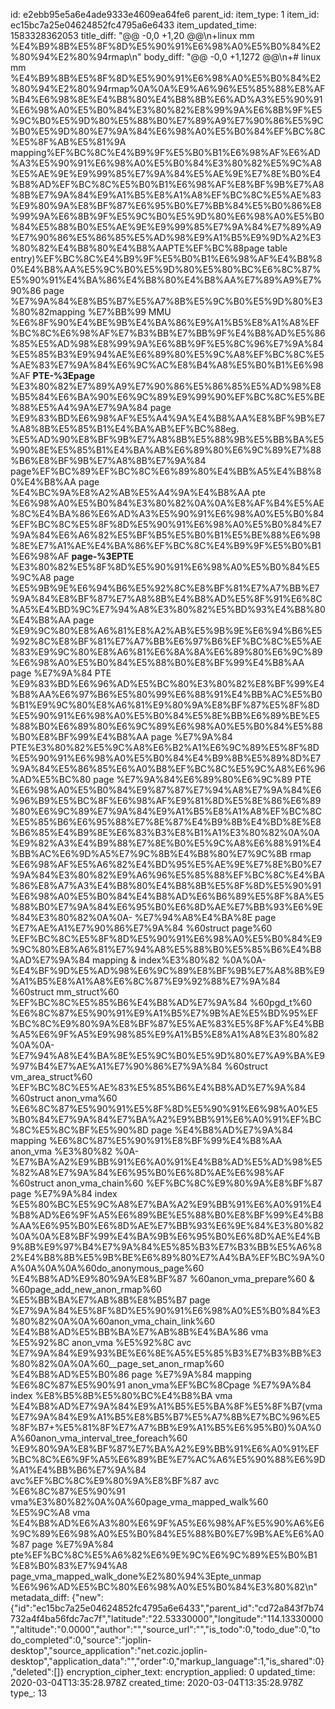 id: e2ebb95e5a6e4ade9333e4609ea64fe6
parent_id: 
item_type: 1
item_id: ec15bc7a25e04624852fc4795a6e6433
item_updated_time: 1583328362053
title_diff: "@@ -0,0 +1,20 @@\n+linux mm %E4%B9%8B%E5%8F%8D%E5%90%91%E6%98%A0%E5%B0%84%E2%80%94%E2%80%94rmap\n"
body_diff: "@@ -0,0 +1,1272 @@\n+# linux mm %E4%B9%8B%E5%8F%8D%E5%90%91%E6%98%A0%E5%B0%84%E2%80%94%E2%80%94rmap%0A%0A%E9%A6%96%E5%85%88%E8%AF%B4%E6%98%8E%E4%B8%80%E4%B8%8B%E6%AD%A3%E5%90%91%E6%98%A0%E5%B0%84%E3%80%82%E8%99%9A%E6%8B%9F%E5%9C%B0%E5%9D%80%E5%88%B0%E7%89%A9%E7%90%86%E5%9C%B0%E5%9D%80%E7%9A%84%E6%98%A0%E5%B0%84%EF%BC%8C%E5%8F%AB%E5%81%9A mapping%EF%BC%8C%E4%B9%9F%E5%B0%B1%E6%98%AF%E6%AD%A3%E5%90%91%E6%98%A0%E5%B0%84%E3%80%82%E5%9C%A8%E5%AE%9E%E9%99%85%E7%9A%84%E5%AE%9E%E7%8E%B0%E4%B8%AD%EF%BC%8C%E5%B0%B1%E6%98%AF%E8%BF%9B%E7%A8%8B%E7%9A%84%E9%A1%B5%E8%A1%A8%EF%BC%8C%E5%AE%83%E9%80%9A%E8%BF%87%E6%95%B0%E7%BB%84%E5%B0%86%E8%99%9A%E6%8B%9F%E5%9C%B0%E5%9D%80%E6%98%A0%E5%B0%84%E5%88%B0%E5%AE%9E%E9%99%85%E7%9A%84%E7%89%A9%E7%90%86%E5%86%85%E5%AD%98%E9%A1%B5%E9%9D%A2%E3%80%82%E4%B8%80%E4%B8%AAPTE%EF%BC%88page table entry)%EF%BC%8C%E4%B9%9F%E5%B0%B1%E6%98%AF%E4%B8%80%E4%B8%AA%E5%9C%B0%E5%9D%80%E5%80%BC%E6%8C%87%E5%90%91%E4%BA%86%E4%B8%80%E4%B8%AA%E7%89%A9%E7%90%86 page %E7%9A%84%E8%B5%B7%E5%A7%8B%E5%9C%B0%E5%9D%80%E3%80%82mapping %E7%BB%99 MMU %E6%8F%90%E4%BE%9B%E4%BA%86%E9%A1%B5%E8%A1%A8%EF%BC%8C%E6%98%AF%E7%B3%BB%E7%BB%9F%E4%B8%AD%E5%86%85%E5%AD%98%E8%99%9A%E6%8B%9F%E5%8C%96%E7%9A%84%E5%85%B3%E9%94%AE%E6%89%80%E5%9C%A8%EF%BC%8C%E5%AE%83%E7%9A%84%E6%9C%AC%E8%B4%A8%E5%B0%B1%E6%98%AF **PTE-%3Epage** %E3%80%82%E7%89%A9%E7%90%86%E5%86%85%E5%AD%98%E8%B5%84%E6%BA%90%E6%9C%89%E9%99%90%EF%BC%8C%E5%BE%88%E5%A4%9A%E7%9A%84 page %E9%83%BD%E6%98%AF%E5%A4%9A%E4%B8%AA%E8%BF%9B%E7%A8%8B%E5%85%B1%E4%BA%AB%EF%BC%88eg. %E5%AD%90%E8%BF%9B%E7%A8%8B%E5%88%9B%E5%BB%BA%E5%90%8E%E5%85%B1%E4%BA%AB%E6%89%80%E6%9C%89%E7%88%B6%E8%BF%9B%E7%A8%8B%E7%9A%84 page%EF%BC%89%EF%BC%8C%E6%89%80%E4%BB%A5%E4%B8%80%E4%B8%AA page %E4%BC%9A%E8%A2%AB%E5%A4%9A%E4%B8%AA pte %E6%98%A0%E5%B0%84%E3%80%82%0A%0A%E8%AF%B4%E5%AE%8C%E4%BA%86%E6%AD%A3%E5%90%91%E6%98%A0%E5%B0%84%EF%BC%8C%E5%8F%8D%E5%90%91%E6%98%A0%E5%B0%84%E7%9A%84%E6%A6%82%E5%BF%B5%E5%B0%B1%E5%BE%88%E6%98%8E%E7%A1%AE%E4%BA%86%EF%BC%8C%E4%B9%9F%E5%B0%B1%E6%98%AF **page-%3EPTE** %E3%80%82%E5%8F%8D%E5%90%91%E6%98%A0%E5%B0%84%E5%9C%A8 page %E5%9B%9E%E6%94%B6%E5%92%8C%E8%BF%81%E7%A7%BB%E7%9A%84%E8%BF%87%E7%A8%8B%E4%B8%AD%E5%8F%91%E6%8C%A5%E4%BD%9C%E7%94%A8%E3%80%82%E5%BD%93%E4%B8%80%E4%B8%AA page %E9%9C%80%E8%A6%81%E8%A2%AB%E5%9B%9E%E6%94%B6%E5%92%8C%E8%BF%81%E7%A7%BB%E6%97%B6%EF%BC%8C%E5%AE%83%E9%9C%80%E8%A6%81%E6%8A%8A%E6%89%80%E6%9C%89%E6%98%A0%E5%B0%84%E5%88%B0%E8%BF%99%E4%B8%AA page %E7%9A%84 PTE %E9%83%BD%E6%96%AD%E5%BC%80%E3%80%82%E8%BF%99%E4%B8%AA%E6%97%B6%E5%80%99%E6%88%91%E4%BB%AC%E5%B0%B1%E9%9C%80%E8%A6%81%E9%80%9A%E8%BF%87%E5%8F%8D%E5%90%91%E6%98%A0%E5%B0%84%E5%8E%BB%E6%89%BE%E5%88%B0%E6%89%80%E6%9C%89%E6%98%A0%E5%B0%84%E5%88%B0%E8%BF%99%E4%B8%AA page %E7%9A%84 PTE%E3%80%82%E5%9C%A8%E6%B2%A1%E6%9C%89%E5%8F%8D%E5%90%91%E6%98%A0%E5%B0%84%E4%B9%8B%E5%89%8D%E7%9A%84%E5%86%85%E6%A0%B8%EF%BC%8C%E5%9C%A8%E6%96%AD%E5%BC%80 page %E7%9A%84%E6%89%80%E6%9C%89 PTE %E6%98%A0%E5%B0%84%E9%87%87%E7%94%A8%E7%9A%84%E6%96%B9%E5%BC%8F%E6%98%AF%E9%81%8D%E5%8E%86%E6%89%80%E6%9C%89%E7%9A%84%E9%A1%B5%E8%A1%A8%EF%BC%8C%E5%85%B6%E6%95%88%E7%8E%87%E4%B9%8B%E4%BD%8E%E8%B6%85%E4%B9%8E%E6%83%B3%E8%B1%A1%E3%80%82%0A%0A%E9%82%A3%E4%B9%88%E7%8E%B0%E5%9C%A8%E6%88%91%E4%BB%AC%E6%9D%A5%E7%9C%8B%E4%B8%80%E7%9C%8B rmap %E6%98%AF%E5%A6%82%E4%BD%95%E5%AE%9E%E7%8E%B0%E7%9A%84%E3%80%82%E9%A6%96%E5%85%88%EF%BC%8C%E4%BA%86%E8%A7%A3%E4%B8%80%E4%B8%8B%E5%8F%8D%E5%90%91%E6%98%A0%E5%B0%84%E4%B8%AD%E6%B6%89%E5%8F%8A%E5%88%B0%E7%9A%84%E6%95%B0%E6%8D%AE%E7%BB%93%E6%9E%84%E3%80%82%0A%0A- %E7%94%A8%E4%BA%8E page %E7%AE%A1%E7%90%86%E7%9A%84 %60struct page%60 %EF%BC%8C%E5%8F%8D%E5%90%91%E6%98%A0%E5%B0%84%E9%9C%80%E8%A6%81%E7%94%A8%E5%88%B0%E5%85%B6%E4%B8%AD%E7%9A%84 mapping & index%E3%80%82 %0A%0A- %E4%BF%9D%E5%AD%98%E6%9C%89%E8%BF%9B%E7%A8%8B%E9%A1%B5%E8%A1%A8%E6%8C%87%E9%92%88%E7%9A%84 %60struct mm_struct%60 %EF%BC%8C%E5%85%B6%E4%B8%AD%E7%9A%84 %60pgd_t%60 %E6%8C%87%E5%90%91%E9%A1%B5%E7%9B%AE%E5%BD%95%EF%BC%8C%E9%80%9A%E8%BF%87%E5%AE%83%E5%8F%AF%E4%BB%A5%E6%9F%A5%E9%98%85%E9%A1%B5%E8%A1%A8%E3%80%82%0A%0A- %E7%94%A8%E4%BA%8E%E5%9C%B0%E5%9D%80%E7%A9%BA%E9%97%B4%E7%AE%A1%E7%90%86%E7%9A%84 %60struct vm_area_struct%60 %EF%BC%8C%E5%AE%83%E5%85%B6%E4%B8%AD%E7%9A%84 %60struct anon_vma%60 %E6%8C%87%E5%90%91%E5%8F%8D%E5%90%91%E6%98%A0%E5%B0%84%E7%9A%84%E7%BA%A2%E9%BB%91%E6%A0%91%EF%BC%8C%E5%8C%BF%E5%90%8D page %E4%B8%AD%E7%9A%84 mapping %E6%8C%87%E5%90%91%E8%BF%99%E4%B8%AA anon_vma %E3%80%82 %0A- %E7%BA%A2%E9%BB%91%E6%A0%91%E4%B8%AD%E5%AD%98%E5%82%A8%E7%9A%84%E6%95%B0%E6%8D%AE%E6%98%AF %60struct anon_vma_chain%60 %EF%BC%8C%E9%80%9A%E8%BF%87 page %E7%9A%84 index %E5%80%BC%E5%9C%A8%E7%BA%A2%E9%BB%91%E6%A0%91%E4%B8%AD%E6%9F%A5%E6%89%BE%E5%88%B0%E8%BF%99%E4%B8%AA%E6%95%B0%E6%8D%AE%E7%BB%93%E6%9E%84%E3%80%82%0A%0A%E8%BF%99%E4%BA%9B%E6%95%B0%E6%8D%AE%E4%B9%8B%E9%97%B4%E7%9A%84%E5%85%B3%E7%B3%BB%E5%A6%82%E4%B8%8B%E5%9B%BE%E6%89%80%E7%A4%BA%EF%BC%9A%0A%0A%0A%0A%60do_anonymous_page%60 %E4%B8%AD%E9%80%9A%E8%BF%87 %60anon_vma_prepare%60 & %60page_add_new_anon_rmap%60 %E5%BB%BA%E7%AB%8B%E8%B5%B7 page %E7%9A%84%E5%8F%8D%E5%90%91%E6%98%A0%E5%B0%84%E3%80%82%0A%0A%60anon_vma_chain_link%60 %E4%B8%AD%E5%BB%BA%E7%AB%8B%E4%BA%86 vma %E5%92%8C anon_vma %E5%92%8C avc %E7%9A%84%E9%93%BE%E6%8E%A5%E5%85%B3%E7%B3%BB%E3%80%82%0A%0A%60__page_set_anon_rmap%60 %E4%B8%AD%E5%B0%86 page %E7%9A%84 mapping %E6%8C%87%E5%90%91 anon_vma%EF%BC%8Cpage %E7%9A%84 index %E8%B5%8B%E5%80%BC%E4%B8%BA vma %E4%B8%AD%E7%9A%84%E9%A1%B5%E5%BA%8F%E5%8F%B7(vma %E7%9A%84%E9%A1%B5%E8%B5%B7%E5%A7%8B%E7%BC%96%E5%8F%B7+%E5%81%8F%E7%A7%BB%E9%A1%B5%E6%95%B0)%0A%0A%60anon_vma_interval_tree_foreach%60 %E9%80%9A%E8%BF%87%E7%BA%A2%E9%BB%91%E6%A0%91%EF%BC%8C%E6%9F%A5%E6%89%BE%E7%AC%A6%E5%90%88%E6%9D%A1%E4%BB%B6%E7%9A%84 avc%EF%BC%8C%E9%80%9A%E8%BF%87 avc %E6%8C%87%E5%90%91 vma%E3%80%82%0A%0A%60page_vma_mapped_walk%60 %E5%9C%A8 vma %E4%B8%AD%E6%A3%80%E6%9F%A5%E6%98%AF%E5%90%A6%E6%9C%89%E6%98%A0%E5%B0%84%E5%88%B0%E7%9B%AE%E6%A0%87 page %E7%9A%84 pte%EF%BC%8C%E5%A6%82%E6%9E%9C%E6%9C%89%E5%B0%B1%E8%B0%83%E7%94%A8 page_vma_mapped_walk_done%E2%80%94%3Epte_unmap %E6%96%AD%E5%BC%80%E6%98%A0%E5%B0%84%E3%80%82\n"
metadata_diff: {"new":{"id":"ec15bc7a25e04624852fc4795a6e6433","parent_id":"cd72a843f7b74732a4f4ba56fdc7ac7f","latitude":"22.53330000","longitude":"114.13330000","altitude":"0.0000","author":"","source_url":"","is_todo":0,"todo_due":0,"todo_completed":0,"source":"joplin-desktop","source_application":"net.cozic.joplin-desktop","application_data":"","order":0,"markup_language":1,"is_shared":0},"deleted":[]}
encryption_cipher_text: 
encryption_applied: 0
updated_time: 2020-03-04T13:35:28.978Z
created_time: 2020-03-04T13:35:28.978Z
type_: 13
